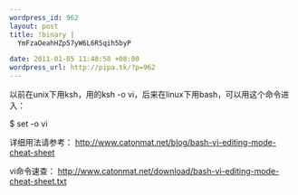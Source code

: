 ```yaml
--- 
wordpress_id: 962
layout: post
title: !binary |
  YmFzaOeahHZp57yW6L6R5qih5byP

date: 2011-01-05 11:48:58 +08:00
wordpress_url: http://pipa.tk/?p=962
---
```

以前在unix下用ksh，用的ksh -o vi，后来在linux下用bash，可以用这个命令进入：

$ set -o vi

详细用法请参考：
<a href="http://www.catonmat.net/blog/bash-vi-editing-mode-cheat-sheet">http://www.catonmat.net/blog/bash-vi-editing-mode-cheat-sheet</a>

vi命令速查：
<a href="http://www.catonmat.net/download/bash-vi-editing-mode-cheat-sheet.txt">http://www.catonmat.net/download/bash-vi-editing-mode-cheat-sheet.txt</a>
